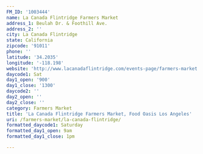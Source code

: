 ```yaml
---
FM_ID: '1003444'
name: La Canada Flintridge Farmers Market
address_1: Beulah Dr. & Foothill Ave.
address_2: ''
city: La Canada Flintridge
state: California
zipcode: '91011'
phone: ''
latitude: '34.2035'
longitude: '-118.198'
website: 'http://www.lacanadaflintridge.com/events-page/farmers-market.html'
daycode1: Sat
day1_open: '900'
day1_close: '1300'
daycode2: ''
day2_open: ''
day2_close: ''
category: Farmers Market
title: 'La Canada Flintridge Farmers Market, Food Oasis Los Angeles'
uri: /farmers-market/la-canada-flintridge/
formatted_daycode1: Saturday
formatted_day1_open: 9am
formatted_day1_close: 1pm

---
```

